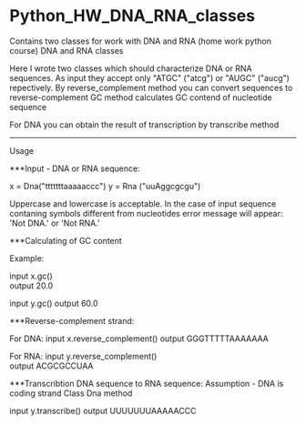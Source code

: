 # Python_HW_DNA_RNA_classes
Contains two classes for work with DNA and RNA (home work python course)
DNA and RNA classes


Here I wrote two classes which should characterize DNA or RNA sequences. 
As input they accept only "ATGC" ("atcg") or "AUGC" ("aucg") repectively.
By reverse_complement  method you can convert sequences to reverse-complement
GC method calculates GC contend of nucleotide sequence

For DNA you can obtain the result of transcription by transcribe method

******************************************************************************************************
Usage  

***Input - DNA or RNA sequence: 

x = Dna("tttttttaaaaaccc")
y = Rna ("uuAggcgcgu")

Uppercase and lowercase is acceptable. In the case of input sequence contaning symbols different from nucleotides error message will appear: 'Not DNA.' or 'Not RNA.'


***Calculating of GC content 

Example:

input   x.gc()  
output  20.0 

input   y.gc()
output  60.0


***Reverse-complement strand: 

For DNA:
input   x.reverse_complement() 
output  GGGTTTTTAAAAAAA      


For RNA:
input   y.reverse_complement()    
output  ACGCGCCUAA   

***Transcribtion DNA sequence to RNA sequence: 
Assumption - DNA is coding strand
Class Dna method

input   y.transcribe() 
output  UUUUUUUAAAAACCC
    
